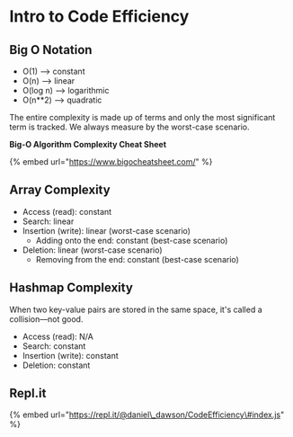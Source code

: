 # Intro to Code Efficiency

## Big O Notation

* O\(1\) --&gt; constant
* O\(n\) --&gt; linear
* O\(log n\) --&gt; logarithmic
* O\(n\*\*2\) --&gt; quadratic

The entire complexity is made up of terms and only the most significant term is tracked. We always measure by the worst-case scenario.

**Big-O Algorithm Complexity Cheat Sheet**

{% embed url="https://www.bigocheatsheet.com/" %}

## Array Complexity

* Access \(read\): constant
* Search: linear
* Insertion \(write\): linear \(worst-case scenario\)
  * Adding onto the end: constant \(best-case scenario\)
* Deletion: linear \(worst-case scenario\)
  * Removing from the end: constant \(best-case scenario\)

## Hashmap Complexity

When two key-value pairs are stored in the same space, it's called a collision—not good.

* Access \(read\): N/A
* Search: constant
* Insertion \(write\): constant
* Deletion: constant

## Repl.it

{% embed url="https://repl.it/@daniel\_dawson/CodeEfficiency\#index.js" %}



